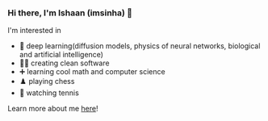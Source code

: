 ### Hi there, I'm Ishaan (imsinha) 👋

I'm interested in

- 🧠 deep learning(diffusion models, physics of neural networks, biological and artificial intelligence)
- 👨‍💻 creating clean software
- ➕ learning cool math and computer science
- ♟️ playing chess
- 🎾 watching tennis
  
Learn more about me [here](https://imsinha0.github.io)!

